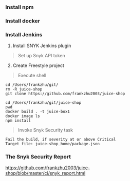 ### Install npm

### Install docker

### Install Jenkins
1. Install SNYK Jenkins plugin
> Set up Snyk API token

2. Create Freestyle project
> Execute shell
```
cd /Users/frankzhu/git/
rm -R juice-shop
git clone https://github.com/frankzhu2003/juice-shop

cd /Users/frankzhu/git/juice-shop
pwd
docker build . -t juice-box1
docker image ls
npm install
```

> Invoke Snyk Security task
```
Fail the build, if severity at or above Critical
Target file: juice-shop_home/package.json
```

### The Snyk Security Report 
https://github.com/frankzhu2003/juice-shop/blob/master/ci/snyk_report.html

